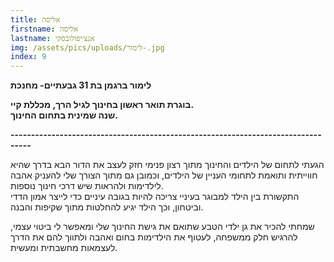 ```yaml
---
title: אליסה
firstname: אליסה
lastname: אנצ׳יפולובסקי
img: /assets/pics/uploads/לימור-.jpg
index: 9
---
```

**לימור ברגמן בת 31 גבעתיים- מחנכת** 

**בוגרת תואר ראשון בחינוך לגיל הרך, מכללת קיי.**\
**שנה שמינית בתחום החינוך.**

**\---------------------------------------------------------------------------------**

הגעתי לתחום של הילדים והחינוך מתוך רצון פנימי חזק לעצב את הדור הבא בדרך שהיא חווייתית ותואמת לתחומי העניין של הילדים, וכמובן גם מתוך הצורך שלי להעניק אהבה לילדימות ולהראות שיש דרכי חינוך נוספות.\
התקשורת בין הילד למבוגר בעיניי צריכה להיות בגובה עיניים כדי לייצר אמון הדדי וביטחון, וכך הילד יגיע להחלטות מתוך שקיפות והבנה.

שמחתי להכיר את גן ילדי הטבע שתואם את גישת החינוך שלי ומאפשר לי ביטוי עצמי, להרגיש חלק ממשפחה, לעטוף את הילדימות בחום ואהבה ולתווך להם את הדרך לעצמאות מחשבתית ומעשית.